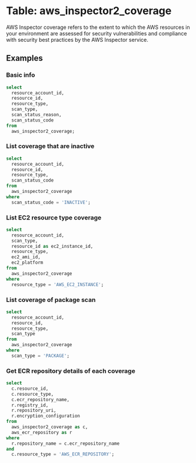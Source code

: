 # Table: aws_inspector2_coverage

AWS Inspector coverage refers to the extent to which the AWS resources in your environment are assessed for security vulnerabilities and compliance with security best practices by the AWS Inspector service.

## Examples

### Basic info

```sql
select
  resource_account_id,
  resource_id,
  resource_type,
  scan_type,
  scan_status_reason,
  scan_status_code
from
  aws_inspector2_coverage;
```

### List coverage that are inactive

```sql
select
  resource_account_id,
  resource_id,
  resource_type,
  scan_status_code
from
  aws_inspector2_coverage
where
  scan_status_code = 'INACTIVE';
```

### List EC2 resource type coverage

```sql
select
  resource_account_id,
  scan_type,
  resource_id as ec2_instance_id,
  resource_type,
  ec2_ami_id,
  ec2_platform
from
  aws_inspector2_coverage
where
  resource_type = 'AWS_EC2_INSTANCE';
```

### List coverage of package scan

```sql
select
  resource_account_id,
  resource_id,
  resource_type,
  scan_type
from
  aws_inspector2_coverage
where
  scan_type = 'PACKAGE';
```

### Get ECR repository details of each coverage

```sql
select
  c.resource_id,
  c.resource_type,
  c.ecr_repository_name,
  r.registry_id,
  r.repository_uri,
  r.encryption_configuration
from
  aws_inspector2_coverage as c,
  aws_ecr_repository as r
where
  r.repository_name = c.ecr_repository_name
and
  c.resource_type = 'AWS_ECR_REPOSITORY';
```